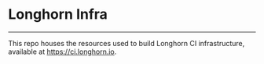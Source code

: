 # Longhorn Infra
---
This repo houses the resources used to build Longhorn CI infrastructure, available at https://ci.longhorn.io.

